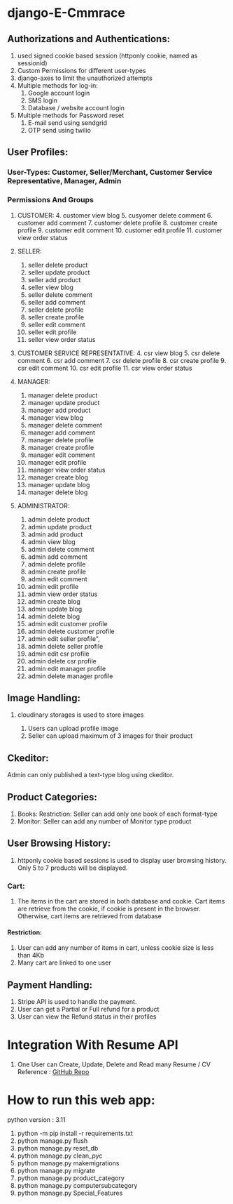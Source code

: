 
# django-E-Cmmrace

## Authorizations and Authentications:

1. used signed cookie based session (httponly cookie, named as sessionid)
2. Custom Permissions for different user-types
3. django-axes to limit the unauthorized attempts
4. Multiple methods for log-in:
   1. Google account login
   2. SMS login
   3. Database / website account login
5. Multiple methods for Password reset
   1. E-mail send using sendgrid
   2. OTP send using twilio


## User Profiles:

### User-Types: Customer, Seller/Merchant, Customer Service Representative, Manager, Admin

### Permissions And Groups

1. CUSTOMER:
    4. customer view blog
    5. cusyomer delete comment
    6. customer add comment
    7. customer delete profile
    8. customer create profile
    9. customer edit comment
    10. customer edit profile
    11. customer view order status


2. SELLER:
    1. seller delete product
    2. seller update product
    3. seller add product
    4. seller view blog
    5. seller delete comment
    6. seller add comment
    7. seller delete profile
    8. seller create profile
    9. seller edit comment
    10. seller edit profile
    11. seller view order status


3. CUSTOMER SERVICE REPRESENTATIVE:
    4. csr view blog
    5. csr delete comment
    6. csr add comment
    7. csr delete profile
    8. csr create profile
    9. csr edit comment
    10. csr edit profile
    11. csr view order status



4. MANAGER:
    1. manager delete product
    2. manager update product
    3. manager add product
    4. manager view blog
    5. manager delete comment
    6. manager add comment
    7. manager delete profile
    8. manager create profile
    9. manager edit comment
    10. manager edit profile
    11. manager view order status 
    12. manager create blog
    13. manager update blog
    14. manager delete blog



5. ADMINISTRATOR:
    1. admin delete product
    2. admin update product
    3. admin add product
    4. admin view blog
    5. admin delete comment
    6. admin add comment
    7. admin delete profile
    8. admin create profile
    9. admin edit comment
    10. admin edit profile
    11. admin view order status 
    12. admin create blog
    13. admin update blog
    14. admin delete blog
    15. admin edit customer profile
    16. admin delete customer profile
    17. admin edit seller profile", 
    18. admin delete seller profile
    19. admin edit csr profile 
    20. admin delete csr profile
    21. admin edit manager profile
    22. admin delete manager profile



## Image Handling:
1. cloudinary storages is used to store images
   
   1. Users can upload profile image
   2. Seller can upload maximum of 3 images for their product


## Ckeditor:
Admin can only published a text-type blog using ckeditor.


## Product Categories:
1. Books:
         Restriction: Seller can add only one book of each format-type
2. Monitor:
           Seller can add any number of Monitor type product




## User Browsing History:
1. httponly cookie based sessions is used to display user browsing history. Only 5 to 7 products 
will be displayed.

### Cart:
1. The items in the cart are stored in both database and cookie. Cart items are retrieve from the cookie,
if cookie is present in the browser. Otherwise, cart items are retrieved from database

#### Restriction: 
1. User can add any number of items in cart, unless cookie size is less than 4Kb
2. Many cart are linked to one user




## Payment Handling:
1. Stripe API is used to handle the payment.
2. User can get a Partial or Full refund for a product
3. User can view the Refund status in their profiles


# Integration With Resume API

1. One User can Create, Update, Delete and Read many Resume / CV
Reference : [GitHub Repo](https://github.com/osamaaslam86004/reumse_api-5-24-2024.git)

# How to run this web app:

python version : 3.11

 1. python -m pip install -r requirements.txt
 2. python manage.py flush
 3. python manage.py reset_db
 4. python manage.py clean_pyc
 5. python manage.py makemigrations
 6. python manage.py migrate 
 7. python manage.py product_category 
 8. python manage.py computersubcategory 
 9. python manage.py Special_Features 
